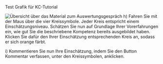 Test Grafik für KC-Tutorial

![Übersicht über das Material zum Auswertungsgespräch](media/gittest.jpg)
h) Fahren Sie mit der Maus über die vier Kreissymbole. Jeder Kreis entspricht einem Einschätzungsniveau. Schätzen Sie nun auf Grundlage Ihrer Vorerfahrungen ein, wie gut Sie die beschriebene Kompetenz bereits ausgebildet haben. Klicken Sie dafür den Ihrer Einschätzung entsprechenden Kreis an, sodass er sich orange färbt.

i) Kommentieren Sie nun Ihre Einschätzung, indem Sie den Button Kommentar verfassen, unter den Kreissymbolen, anklicken. 